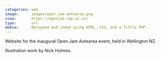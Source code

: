 ```yaml
---
categories: web
image:      images/open-jam-aotearoa.png
view:       https://openjam.cmp.ac.nz/
type:       url
media:      Designed and coded using HTML, CSS, and a little PHP.
---
```

Website for the inaugural Open Jam Aotearea event, held in Wellington NZ.

Illustration work by Nick Holmes.
